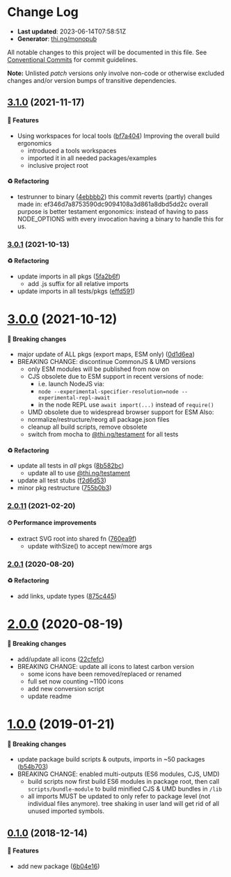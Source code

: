 # Change Log

- **Last updated**: 2023-06-14T07:58:51Z
- **Generator**: [thi.ng/monopub](https://thi.ng/monopub)

All notable changes to this project will be documented in this file.
See [Conventional Commits](https://conventionalcommits.org/) for commit guidelines.

**Note:** Unlisted _patch_ versions only involve non-code or otherwise excluded changes
and/or version bumps of transitive dependencies.

## [3.1.0](https://github.com/thi-ng/umbrella/tree/@thi.ng/hiccup-carbon-icons@3.1.0) (2021-11-17)

#### 🚀 Features

- Using workspaces for local tools ([bf7a404](https://github.com/thi-ng/umbrella/commit/bf7a404))
  Improving the overall build ergonomics
  - introduced a tools workspaces
  - imported it in all needed packages/examples
  - inclusive project root

#### ♻️ Refactoring

- testrunner to binary ([4ebbbb2](https://github.com/thi-ng/umbrella/commit/4ebbbb2))
  this commit reverts (partly) changes made in:
  ef346d7a8753590dc9094108a3d861a8dbd5dd2c
  overall purpose is better testament ergonomics:
  instead of having to pass NODE_OPTIONS with every invocation
  having a binary to handle this for us.

### [3.0.1](https://github.com/thi-ng/umbrella/tree/@thi.ng/hiccup-carbon-icons@3.0.1) (2021-10-13)

#### ♻️ Refactoring

- update imports in all pkgs ([5fa2b6f](https://github.com/thi-ng/umbrella/commit/5fa2b6f))
  - add .js suffix for all relative imports
- update imports in all tests/pkgs ([effd591](https://github.com/thi-ng/umbrella/commit/effd591))

# [3.0.0](https://github.com/thi-ng/umbrella/tree/@thi.ng/hiccup-carbon-icons@3.0.0) (2021-10-12)

#### 🛑 Breaking changes

- major update of ALL pkgs (export maps, ESM only) ([0d1d6ea](https://github.com/thi-ng/umbrella/commit/0d1d6ea))
- BREAKING CHANGE: discontinue CommonJS & UMD versions
  - only ESM modules will be published from now on
  - CJS obsolete due to ESM support in recent versions of node:
    - i.e. launch NodeJS via:
    - `node --experimental-specifier-resolution=node --experimental-repl-await`
    - in the node REPL use `await import(...)` instead of `require()`
  - UMD obsolete due to widespread browser support for ESM
  Also:
  - normalize/restructure/reorg all package.json files
  - cleanup all build scripts, remove obsolete
  - switch from mocha to [@thi.ng/testament](https://github.com/thi-ng/umbrella/tree/main/packages/testament) for all tests

#### ♻️ Refactoring

- update all tests in _all_ pkgs ([8b582bc](https://github.com/thi-ng/umbrella/commit/8b582bc))
  - update all to use [@thi.ng/testament](https://github.com/thi-ng/umbrella/tree/main/packages/testament)
- update all test stubs ([f2d6d53](https://github.com/thi-ng/umbrella/commit/f2d6d53))
- minor pkg restructure ([755b0b3](https://github.com/thi-ng/umbrella/commit/755b0b3))

### [2.0.11](https://github.com/thi-ng/umbrella/tree/@thi.ng/hiccup-carbon-icons@2.0.11) (2021-02-20)

#### ⏱ Performance improvements

- extract SVG root into shared fn ([760ea9f](https://github.com/thi-ng/umbrella/commit/760ea9f))
  - update withSize() to accept new/more args

### [2.0.1](https://github.com/thi-ng/umbrella/tree/@thi.ng/hiccup-carbon-icons@2.0.1) (2020-08-20)

#### ♻️ Refactoring

- add links, update types ([875c445](https://github.com/thi-ng/umbrella/commit/875c445))

# [2.0.0](https://github.com/thi-ng/umbrella/tree/@thi.ng/hiccup-carbon-icons@2.0.0) (2020-08-19)

#### 🛑 Breaking changes

- add/update all icons ([22cfefc](https://github.com/thi-ng/umbrella/commit/22cfefc))
- BREAKING CHANGE: update all icons to latest carbon version
  - some icons have been removed/replaced or renamed
  - full set now counting ~1100 icons
  - add new conversion script
  - update readme

# [1.0.0](https://github.com/thi-ng/umbrella/tree/@thi.ng/hiccup-carbon-icons@1.0.0) (2019-01-21)

#### 🛑 Breaking changes

- update package build scripts & outputs, imports in ~50 packages ([b54b703](https://github.com/thi-ng/umbrella/commit/b54b703))
- BREAKING CHANGE: enabled multi-outputs (ES6 modules, CJS, UMD)
  - build scripts now first build ES6 modules in package root, then call
    `scripts/bundle-module` to build minified CJS & UMD bundles in `/lib`
  - all imports MUST be updated to only refer to package level
    (not individual files anymore). tree shaking in user land will get rid of
    all unused imported symbols.

## [0.1.0](https://github.com/thi-ng/umbrella/tree/@thi.ng/hiccup-carbon-icons@0.1.0) (2018-12-14)

#### 🚀 Features

- add new package ([6b04e16](https://github.com/thi-ng/umbrella/commit/6b04e16))
